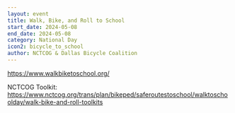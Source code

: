 ```yaml
---
layout: event
title: Walk, Bike, and Roll to School
start_date: 2024-05-08
end_date: 2024-05-08
category: National Day
icon2: bicycle_to_school
author: NCTCOG & Dallas Bicycle Coalition
---
```

https://www.walkbiketoschool.org/

NCTCOG Toolkit: https://www.nctcog.org/trans/plan/bikeped/saferoutestoschool/walktoschoolday/walk-bike-and-roll-toolkits